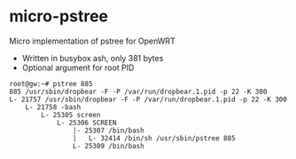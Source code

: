# micro-pstree
Micro implementation of pstree for OpenWRT

- Written in busybox ash, only 381 bytes
- Optional argument for root PID
```
root@gw:~# pstree 885
885 /usr/sbin/dropbear -F -P /var/run/dropbear.1.pid -p 22 -K 300
L- 21757 /usr/sbin/dropbear -F -P /var/run/dropbear.1.pid -p 22 -K 300
    L- 21758 -bash
        L- 25305 screen
            L- 25306 SCREEN
                |- 25307 /bin/bash
                |   L- 32414 /bin/sh /usr/sbin/pstree 885
                L- 25309 /bin/bash
```
